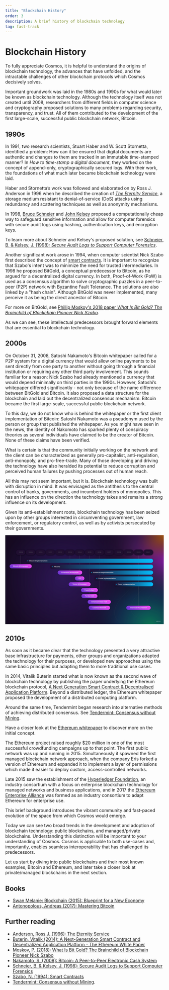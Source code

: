 ```yaml
---
title: "Blockchain History"
order: 3
description: A brief history of blockchain technology
tag: fast-track
---
```


# Blockchain History

To fully appreciate Cosmos, it is helpful to understand the origins of blockchain technology, the advances that have unfolded, and the intractable challenges of other blockchain protocols which Cosmos decisively solves.

Important groundwork was laid in the 1980s and 1990s for what would later be known as blockchain technology. Although the technology itself was not created until 2008, researchers from different fields in computer science and cryptography proposed solutions to many problems regarding security, transparency, and trust. All of them contributed to the development of the first large-scale, successful public blockchain network, Bitcoin.

## 1990s

In 1991, two research scientists, Stuart Haber and W. Scott Stornetta, identified a problem: How can it be ensured that digital documents are authentic and changes to them are tracked in an immutable time-stamped manner? In *How to time-stamp a digital document*, they worked on the concept of append-only, cryptographically secured logs. With their work, the foundations of what much later became blockchain technology were laid.

Haber and Stornetta’s work was followed and elaborated on by Ross J. Anderson in 1996 when he described the creation of [*The Eternity Service*](https://www.cl.cam.ac.uk/~rja14/Papers/eternity.pdf), a storage medium resistant to denial-of-service (DoS) attacks using redundancy and scattering techniques as well as anonymity mechanisms.

In 1998, [Bruce Schneier](https://www.schneier.com/crypto-gram/) and [John Kelsey](https://www.nist.gov/people/john-m-kelsey) proposed a computationally cheap way to safeguard sensitive information and allow for computer forensics with secure audit logs using hashing, authentication keys, and encryption keys.

<HighlightBox type="tip">

To learn more about Schneier and Kelsey's proposed solution, see [Schneier, B. & Kelsey, J. (1998): *Secure Audit Logs to Support Computer Forensics*](https://www.schneier.com/academic/paperfiles/paper-auditlogs.pdf).

</HighlightBox>

Another significant work arose in 1994, when computer scientist Nick Szabo first described the concept of [smart contracts](http://www.fon.hum.uva.nl/rob/Courses/InformationInSpeech/CDROM/Literature/LOTwinterschool2006/szabo.best.vwh.net/smart.contracts.html). It is important to recognize that Szabo's intent was to minimize the need for trusted intermediaries. In 1998 he proposed BitGold, a conceptual predecessor to Bitcoin, as he argued for a decentralized digital currency. In both, Proof-of-Work (PoW) is used as a consensus algorithm to solve cryptographic puzzles in a peer-to-peer (P2P) network with Byzantine Fault Tolerance. The solutions are also linked by a "hash chain". Although BitGold was never implemented, many perceive it as being the direct ancestor of Bitcoin.

<HighlightBox type="tip">

For more on BitGold, see [Phillip Moskoy's 2018 paper *What Is Bit Gold? The Brainchild of Blockchain Pioneer Nick Szabo*](https://coincentral.com/what-is-bit-gold-the-brainchild-of-blockchain-pioneer-nick-szabo/).

</HighlightBox>

As we can see, these intellectual predecessors brought forward elements that are essential to blockchain technology.

## 2000s

On October 31, 2008, Satoshi Nakamoto's Bitcoin whitepaper called for a P2P system for a digital currency that would allow online payments to be sent directly from one party to another without going through a financial institution or requiring any other third party involvement. This sounds familiar for a reason: Nick Szabo had already mentioned a currency that would depend minimally on third parties in the 1990s. However, Satoshi’s whitepaper differed significantly - not only because of the name difference between BitGold and Bitcoin. It also proposed a data structure for the blockchain and laid out the decentralized consensus mechanism. Bitcoin became the first large-scale, successful public blockchain network.

<ExpansionPanel title="Who is Satoshi Nakamoto? The disruptive origins of blockchain">

To this day, we do not know who is behind the whitepaper or the first client implementation of Bitcoin: Satoshi Nakamoto was a pseudonym used by the person or group that published the whitepaper. As you might have seen in the news, the identity of Nakomoto has sparked plenty of conspiracy theories as several individuals have claimed to be the creator of Bitcoin. None of these claims have been verified.

What is certain is that the community initially working on the network and the client can be characterized as generally pro-capitalist, anti-regulation, anti-monopoly, and pro-free-trade. Many of those developing and driving the technology have also heralded its potential to reduce corruption and perceived human failures by pushing processes out of human reach.

All this may not seem important, but it is. Blockchain technology was built with disruption in mind. It was envisaged as the antithesis to the central control of banks, governments, and incumbent holders of monopolies. This has an influence on the direction the technology takes and remains a strong influence on its development.

Given its anti-establishment roots, blockchain technology has been seized upon by other groups interested in circumventing government, law enforcement, or regulatory control, as well as by activists persecuted by their governments.

</ExpansionPanel>

![Historic timeline of blockchain technology](/academy/0.0-B9lab-Blockchains/images/timeline.png)

## 2010s

As soon as it became clear that the technology presented a very attractive base infrastructure for payments, other groups and organizations adapted the technology for their purposes, or developed new approaches using the same basic principles but adapting them to more traditional use cases.

In 2014, Vitalik Buterin started what is now known as the second wave of blockchain technology by publishing the paper underlying the Ethereum blockchain protocol, [A Next Generation Smart Contract & Decentralised Application Platform](https://github.com/ethereum/wiki/wiki/White-Paper). Beyond a distributed ledger, the Ethereum whitepaper proposed the development of a distributed computing platform.

Around the same time, Tendermint began research into alternative methods of achieving distributed consensus. See [Tendermint: Consensus without Mining](https://tendermint.com/static/docs/tendermint.pdf).

<HighlightBox type="tip">

Have a closer look at the [Ethereum whitepaper](https://github.com/ethereum/wiki/wiki/White-Paper) to discover more on the initial concept.

</HighlightBox>

The Ethereum project raised roughly $20 million in one of the most successful crowdfunding campaigns up to that point. The first public network was up and running in 2015. Simultaneously it spawned the first managed blockchain network approach, when the company Eris forked a version of Ethereum and expanded it to implement a layer of permissions which made it easier to deploy custom, access-controlled networks.

Late 2015 saw the establishment of the [Hyperledger Foundation](https://www.hyperledger.org/), an industry consortium with a focus on enterprise blockchain technology for managed networks and business applications, and in 2017 the [Ethereum Enterprise Alliance](https://entethalliance.org/) was formed as an industry consortium to adapt Ethereum for enterprise use.

This brief background introduces the vibrant community and fast-paced evolution of the space from which Cosmos would emerge.

Today we can see two broad trends in the development and adoption of blockchain technology: public blockchains, and managed/private blockchains. Understanding this distinction will be important to your understanding of Cosmos. Cosmos is applicable to both use-cases and, importantly, enables seamless interoperability that has challenged its predecessors.

Let us start by diving into public blockchains and their most known examples, Bitcoin and Ethereum, and later take a closer look at private/managed blockchains in the next section.

<HighlightBox type="reading">

## Books

* [Swan Melanie: Blockchain (2015): Blueprint for a New Economy](https://www.amazon.co.uk/Blockchain-Blueprint-Economy-Melanie-Swan/dp/1491920491)
* [Antonopolous, Andreas (2017): Mastering Bitcoin](https://bitcoinbook.info/)

## Further reading

* [Anderson, Ross J. (1996): The Eternity Service](https://www.cl.cam.ac.uk/~rja14/Papers/eternity.pdf)
* [Buterin, Vitalik (2014): A Next-Generation Smart Contract and Decentralized Application Platform - The Ethereum White Paper](https://github.com/ethereum/wiki/wiki/White-Paper)
* [Moskov, P. (2018): What Is Bit Gold? The Brainchild of Blockchain Pioneer Nick Szabo](https://coincentral.com/what-is-bit-gold-the-brainchild-of-blockchain-pioneer-nick-szabo/)
* [Nakamoto, S. (2008): Bitcoin: A Peer-to-Peer Electronic Cash System](https://bitcoin.org/bitcoin.pdf)
* [Schneier, B. & Kelsey, J. (1998): Secure Audit Logs to Support Computer Forensics](https://www.schneier.com/academic/paperfiles/paper-auditlogs.pdf)
* [Szabo, N. (1994): Smart Contracts](http://www.fon.hum.uva.nl/rob/Courses/InformationInSpeech/CDROM/Literature/LOTwinterschool2006/szabo.best.vwh.net/smart.contracts.html)
* [Tendermint: Consensus without Mining](https://tendermint.com/static/docs/tendermint.pdf).
    
</HighlightBox>
